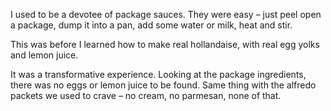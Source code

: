 I used to be a devotee of package sauces. They were easy – just peel open a package, dump it into a pan, add some water or milk, heat and stir.

This was before I learned how to make real hollandaise, with real egg yolks and lemon juice.

It was a transformative experience. Looking at the package ingredients, there was no eggs or lemon juice to be found. Same thing with the alfredo packets we used to crave – no cream, no parmesan, none of that.